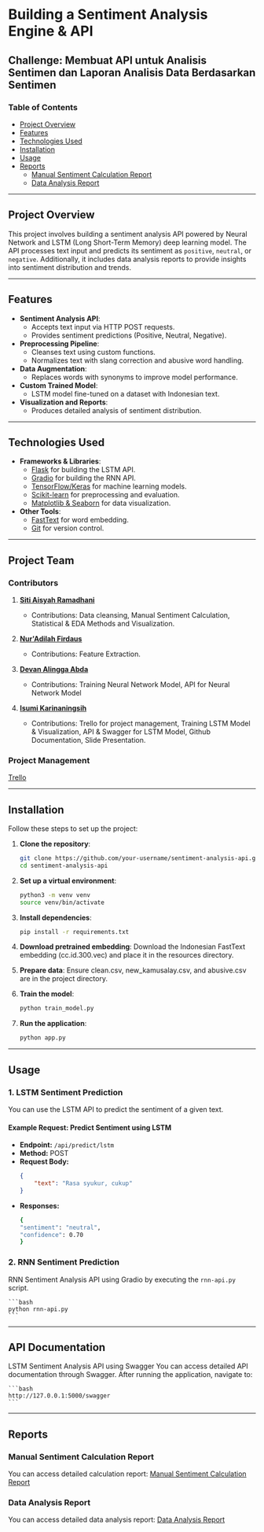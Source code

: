 # Building a Sentiment Analysis Engine & API

## Challenge: Membuat API untuk Analisis Sentimen dan Laporan Analisis Data Berdasarkan Sentimen

### Table of Contents
- [Project Overview](#project-overview)
- [Features](#features)
- [Technologies Used](#technologies-used)
- [Installation](#installation)
- [Usage](#usage)
- [Reports](#reports)
  - [Manual Sentiment Calculation Report](#manual-sentiment-calculation-report)
  - [Data Analysis Report](#data-analysis-report)

---

## Project Overview
This project involves building a sentiment analysis API powered by Neural Network and LSTM (Long Short-Term Memory) deep learning model. The API processes text input and predicts its sentiment as `positive`, `neutral`, or `negative`. Additionally, it includes data analysis reports to provide insights into sentiment distribution and trends.

---

## Features
- **Sentiment Analysis API**:
  - Accepts text input via HTTP POST requests.
  - Provides sentiment predictions (Positive, Neutral, Negative).
- **Preprocessing Pipeline**:
  - Cleanses text using custom functions.
  - Normalizes text with slang correction and abusive word handling.
- **Data Augmentation**:
  - Replaces words with synonyms to improve model performance.
- **Custom Trained Model**:
  - LSTM model fine-tuned on a dataset with Indonesian text.
- **Visualization and Reports**:
  - Produces detailed analysis of sentiment distribution.

---

## Technologies Used
- **Frameworks & Libraries**:
  - [Flask](https://flask.palletsprojects.com/) for building the LSTM API.
  - [Gradio](https://www.gradio.app/) for building the RNN API.
  - [TensorFlow/Keras](https://www.tensorflow.org/) for machine learning models.
  - [Scikit-learn](https://scikit-learn.org/) for preprocessing and evaluation.
  - [Matplotlib & Seaborn](https://seaborn.pydata.org/) for data visualization.
- **Other Tools**:
  - [FastText](https://fasttext.cc/) for word embedding.
  - [Git](https://git-scm.com/) for version control.

---

## Project Team

### Contributors

1. **[Siti Aisyah Ramadhani](https://github.com/siti-aisyah19/platinum/tree/main/platinum)**  
   - Contributions: Data cleansing, Manual Sentiment Calculation, Statistical & EDA Methods and Visualization.

2. **[Nur'Adilah Firdaus](https://github.com/nuradilahf/feature-extraction-revision/tree/main)**  
   - Contributions: Feature Extraction.

3. **[Devan Alingga Abda](https://github.com/Devanaa1999/NeuralNetwork/tree/main)**   
   - Contributions: Training Neural Network Model, API for Neural Network Model

4. **[Isumi Karinaningsih](https://github.com/isumizumi/DSC25-PlatinumChallenge)**    
   - Contributions: Trello for project management, Training LSTM Model & Visualization, API & Swagger for LSTM Model, Github Documentation, Slide Presentation.

### Project Management

[Trello](https://trello.com/b/6o5SKrfP/datascienceplatinum-challenge)

---

## Installation
Follow these steps to set up the project:

1. **Clone the repository**:
   ```bash
   git clone https://github.com/your-username/sentiment-analysis-api.git
   cd sentiment-analysis-api

2. **Set up a virtual environment**:
   ```bash
   python3 -m venv venv
   source venv/bin/activate

3. **Install dependencies**:
   ```bash
   pip install -r requirements.txt

4. **Download pretrained embedding**:
   Download the Indonesian FastText embedding (cc.id.300.vec) and place it in the resources directory.

5. **Prepare data**:
   Ensure clean.csv, new_kamusalay.csv, and abusive.csv are in the project directory.

6. **Train the model**:
   ```bash
   python train_model.py

7. **Run the application**:
   ```bash
   python app.py

---

## Usage

### 1. LSTM Sentiment Prediction
You can use the LSTM API to predict the sentiment of a given text.

#### Example Request: Predict Sentiment using LSTM
- **Endpoint:** `/api/predict/lstm`
- **Method:** POST  
- **Request Body:**
   ```json
   {
       "text": "Rasa syukur, cukup"
   }
- **Responses:**
    ```bash
    {
    "sentiment": "neutral",
    "confidence": 0.70
    }

### 2. RNN Sentiment Prediction
RNN Sentiment Analysis API using Gradio by executing the `rnn-api.py` script.

    ```bash
    python rnn-api.py
    ```

---

## API Documentation 

LSTM Sentiment Analysis API using Swagger
You can access detailed API documentation through Swagger. After running the application, navigate to:

    ```bash
    http://127.0.0.1:5000/swagger
    ```

---

## Reports

### Manual Sentiment Calculation Report
You can access detailed calculation report:
[Manual Sentiment Calculation Report](https://docs.google.com/document/d/1X9n2kYE_QY9cRNHhnWrcg4FS_dxroT5l/edit?usp=sharing&ouid=101498873662196123612&rtpof=true&sd=true)

### Data Analysis Report
You can access detailed data analysis report:
[Data Analysis Report](https://colab.research.google.com/drive/1BMqlaSWA8RTgwbVfmQLimmnl7sMcBZff?usp=sharing)
